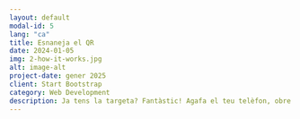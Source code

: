```yaml
---
layout: default
modal-id: 5
lang: "ca"
title: Esnaneja el QR
date: 2024-01-05
img: 2-how-it-works.jpg
alt: image-alt
project-date: gener 2025
client: Start Bootstrap
category: Web Development
description: Ja tens la targeta? Fantàstic! Agafa el teu telèfon, obre l’aplicació de càmera i apunta al codi QR. En només uns segons, s’obrirà l’enllaç que et dona accés a l’audiollibre. Sense complicacions ni instal·lacions addicionals, podràs començar a escoltar-lo quan vulguis, on siguis, de forma ràpida i senzilla. Així d’intuïtiu! Fes el primer pas sonor avui!
---
```


